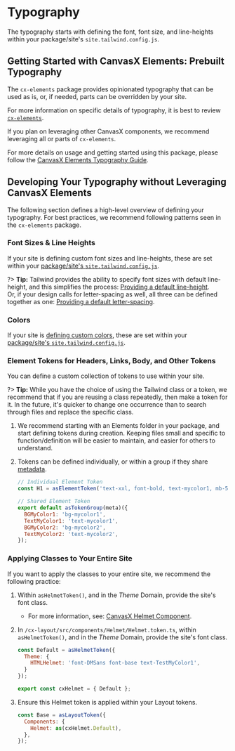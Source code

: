 # Typography

The typography starts with defining the font, font size, and line-heights within your
package/site's `site.tailwind.config.js`.

## Getting Started with CanvasX Elements: Prebuilt Typography

The `cx-elements` package provides opinionated typography that can be used as is, or, if needed,
parts can be overridden by your site.

For more information on specific details of typography, it is best to review
[`cx-elements`](https://github.com/johnsonandjohnson/Bodiless-JS/tree/main/packages/cx-elements).

If you plan on leveraging other CanvasX components, we recommend leveraging all or parts of
`cx-elements`.

For more details on usage and getting started using this package, please follow the [CanvasX
Elements Typography Guide](/CX_DesignSystem/Components/CX_Elements/CX_SiteTypography).

## Developing Your Typography without Leveraging CanvasX Elements

The following section defines a high-level overview of defining your typography. For best practices,
we recommend following patterns seen in the `cx-elements` package.

### Font Sizes & Line Heights

If your site is defining custom font sizes and line-heights, these are set within your
[package/site's `site.tailwind.config.js`](./TailwindGuide#tailwind-configuration-file).

?> **Tip:** Tailwind provides the ability to specify font sizes with default line-height, and this
simplifies the process: [Providing a default
line-height](https://tailwindcss.com/docs/font-size#providing-a-default-line-height).  
Or, if your design calls for letter-spacing as well, all three can be defined together as one:
[Providing a default
letter-spacing](https://tailwindcss.com/docs/font-size#providing-a-default-letter-spacing).

### Colors

If your site is [defining custom
colors](https://tailwindcss.com/docs/customizing-colors#adding-additional-colors), these are set
within your [package/site's `site.tailwind.config.js`](./TailwindGuide#tailwind-configuration-file).

### Element Tokens for Headers, Links, Body, and Other Tokens

You can define a custom collection of tokens to use within your site.

?> **Tip:** While you have the choice of using the Tailwind class or a token, we recommend that if
you are reusing a class repeatedly, then make a token for it. In the future, it's quicker to change
one occurrence than to search through files and replace the specific class.

01. We recommend starting with an Elements folder in your package, and start defining tokens during
    creation. Keeping files small and specific to function/definition will be easier to maintain,
    and easier for others to understand.

01. Tokens can be defined individually, or within a group if they share
    [metadata](/Development/Architecture/FClasses?id=metadata-and-filters).

    ```js
    // Individual Element Token
    const H1 = asElementToken('text-xxl, font-bold, text-mycolor1, mb-5 lg:mb-6');

    // Shared Element Token
    export default asTokenGroup(meta)({
      BGMyColor1: 'bg-mycolor1',
      TextMyColor1: 'text-mycolor1',
      BGMyColor2: 'bg-mycolor2',
      TextMyColor2: 'text-mycolor2',
    });
    ```

### Applying Classes to Your Entire Site

If you want to apply the classes to your entire site, we recommend the following practice:

01. Within `asHelmetToken()`, and in the _Theme_ Domain, provide the site's font class.
    - For more information, see: [CanvasX Helmet
      Component](/CX_DesignSystem/Components/CX_Layout/Helmet).

01. In `/cx-layout/src/components/Helmet/Helmet.token.ts`, within `asHelmetToken()`, and in the
    _Theme_ Domain, provide the site's font class.

    ```js
    const Default = asHelmetToken({
      Theme: {
        HTMLHelmet: 'font-DMSans font-base text-TestMyColor1',
      }
    });

    export const cxHelmet = { Default };
    ```

01. Ensure this Helmet token is applied within your Layout tokens.

    ```js
    const Base = asLayoutToken({
      Components: {
        Helmet: as(cxHelmet.Default),
      },
    });
    ```
